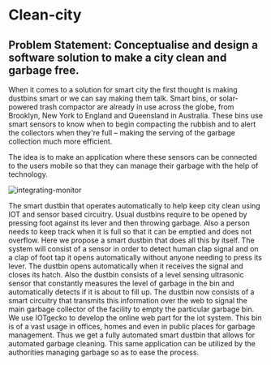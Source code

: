 # Clean-city
## Problem Statement: Conceptualise and design a software solution to make a city clean and garbage free.

When it comes to a solution for smart city the first thought is making dustbins smart or we can say making them talk. Smart bins, or solar-powered trash compactor are already in use across the globe, from Brooklyn, New York to England and Queensland in Australia. These bins use smart sensors to know when to begin compacting the rubbish and to alert the collectors when they're full – making the serving of the garbage collection much more efficient.

The idea is to make an application where these sensors can be connected to the users mobile so that they can manage their garbage with the help of technology.

![integrating-monitor](https://user-images.githubusercontent.com/32764563/96243091-e204c400-0fc1-11eb-9ed5-c1adcce85d27.png)


The smart dustbin that operates automatically to help keep city clean using IOT and sensor based circuitry. Usual dustbins require to be opened by pressing foot against its lever and then throwing garbage. Also a person needs to keep track when it is full so that it can be emptied and does not overflow. Here we propose a smart dustbin that does all this by itself. The system will consist of a sensor in order to detect human clap signal and on a clap of foot tap it opens automatically without anyone needing to press its lever. The dustbin opens automatically when it receives the signal and closes its hatch. Also the dustbin consists of a level sensing ultrasonic sensor that constantly measures the level of garbage in the bin and automatically detects if it is about to fill up.
The dustbin now consists of a smart circuitry that transmits this information over the web to signal the main garbage collector of the facility to empty the particular garbage bin. We use IOTgecko to develop the online web part for the iot system. This bin is of a vast usage in offices, homes and even in public places for garbage management. Thus we get a fully automated smart dustbin that allows for automated garbage cleaning. This same application can be utilized by the authorities managing garbage so as to ease the process.

